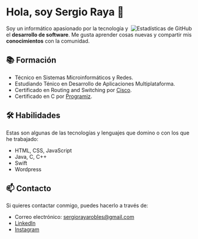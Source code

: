 # Hola, soy Sergio Raya 👋

<img align="right" src="https://github-readme-stats.vercel.app/api?username=[SergioRaya17]&show_icons=true&theme=radical" alt="Estadísticas de GitHub">

Soy un informático apasionado por la tecnología y el **desarrollo de software**. Me gusta aprender cosas nuevas y compartir mis **conocimientos** con la comunidad.

## 📚 Formación

- Técnico en Sistemas Microinformáticos y Redes.
- Estudiando Ténico en Desarrollo de Aplicaciones Multiplataforma.
- Certificado en Routing and Switching por [Cisco](https://www.cisco.com/#tabs-ca9b217826-item-1b113ceb83-tab).
- Certificado en C por [Programiz](https://programiz.pro/certificates/detail/B456A96C3F63).

## 🛠️ Habilidades

Estas son algunas de las tecnologías y lenguajes que domino o con los que he trabajado:

- HTML, CSS, JavaScript
- Java, C, C++
- Swift
- Wordpress

## 📫 Contacto

Si quieres contactar conmigo, puedes hacerlo a través de:

- Correo electrónico: sergiorayarobles@gmail.com
- [LinkedIn](https://www.linkedin.com/in/sergio-raya-robles-60318626a/)
- [Instagram](https://www.instagram.com/sergio_raya17/)

<!---
SergioRaya17/SergioRaya17 is a ✨ special ✨ repository because its `README.md` (this file) appears on your GitHub profile.
You can click the Preview link to take a look at your changes.
--->
